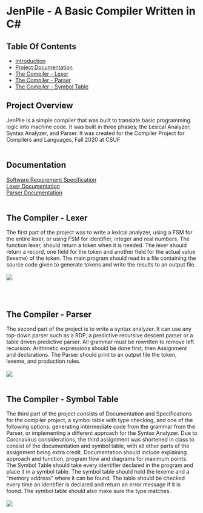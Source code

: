 # JenPile - A Basic Compiler Written in C#

## Table Of Contents
* [Introduction](#Introduction)
* [Project Documentation](#documentation)
* [The Compiler - Lexer](#lexer)
* [The Compiler - Parser](#parser)
* [The Compiler - Symbol Table](#table)




## Project Overview <a name = "Overview"></a>
JenPile is a simple compiler that was built to translate basic programming logic into machine code. It was built in three phases; the Lexical Analyzer, Syntax Analyzer, and  Parser. It was created for the Compiler Project for Compilers and Languages, Fall 2020 at CSUF
<br><br>

## Documentation <a name = "Documentation"></a>
[Software Requirement Specification](https://jennithedev.github.io/Basic-Compiler/Documentation/JenPile.SoftwareRequirementsSpecification.pdf "PDF of Software Requirement Specification") <br>
[Lexer Documentation](https://jennithedev.github.io/Basic-Compiler/Documentation/JenPile.CompilerDocumentation.Lexer.pdf "PDF of Software Requirement Specification")<br>
[Parser Documentation](https://jennithedev.github.io/Basic-Compiler/Documentation/JenPile.CompilerDocumentation.Parser.pdf "PDF of Software Requirement Specification")<br><br>

## The Compiler - Lexer <a name = "lexer"></a><br>

The first part of the project was to write a lexical analyzer, using a FSM for the entire lexer, or using FSM for
identifier, integer and real numbers. The function lexer, should return a token when it is needed. The lexer should return
a record, one field for the token and another field for the actual value (lexeme) of the token. The main program should read in a file containing the source code given
to generate tokens and write the results to an output file.
<br><br>
![](https://jennithe.dev/JenPile/img/lexer.png)

<br><br>


## The Compiler - Parser<a name = "parser"></a>  <br>

The second part of the project is to write a syntax analyzer. It can use any top-down
parser such as a RDP, a predictive recursive descent parser or a table driven
predictive parser. All grammar must be rewritten to remove left recursion.
Arithmetic expressions should be done first, then Assignment and declarations.
The Parser should print to an output file the token, lexeme, and production rules.
<br><br>
![](https://jennithe.dev/JenPile/img/parser.png)
<br> <br>


## The Compiler - Symbol Table<a name = "table"></a><br>

The third part of the project consists of Documentation and Specifications for the compiler
project, a symbol table with type checking, and one of the following options:
generating intermediate code from the grammar from the Parser, or implementing a
different approach for the Syntax Analyzer. Due to Coronavirus considerations, the
third assignment was shortened in class to consist of the documentation and
symbol table, with all other parts of the assignment being extra credit.
Documentation should include explaining approach and function, program flow and
diagrams for maximum points.
The Symbol Table should take every identifier declared in the program and place it
in a symbol table. The symbol table should hold the lexeme and a “memory
address” where it can be found. The table should be checked every time an
identifier is declared and return an error message if it is found. The symbol table
should also make sure the type matches.
<br><br>
![](https://jennithe.dev/JenPile/img/symboltable.png)

